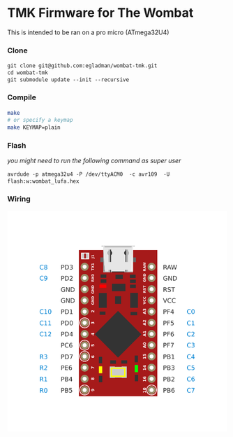# TMK Firmware for The Wombat

This is intended to be ran on a pro micro (ATmega32U4)

### Clone
```
git clone git@github.com:egladman/wombat-tmk.git
cd wombat-tmk
git submodule update --init --recursive
```

### Compile
```bash
make
# or specify a keymap
make KEYMAP=plain
```

### Flash
*you might need to run the following command as super user*
```
avrdude -p atmega32u4 -P /dev/ttyACM0  -c avr109  -U flash:w:wombat_lufa.hex
```

### Wiring

![Pinout](/images/pinout.png)
